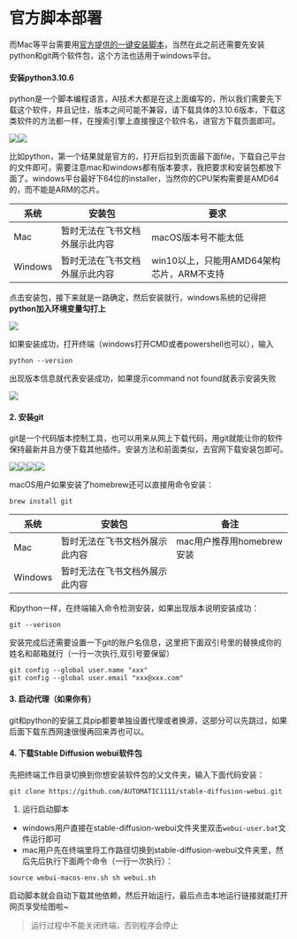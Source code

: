 # 官方脚本部署

而Mac等平台需要用[官方提供的一键安装脚本](https://link.zhihu.com/?target=https%3A//github.com/AUTOMATIC1111/stable-diffusion-webui)，当然在此之前还需要先安装python和git两个软件包，这个方法也适用于windows平台。

#### 安装python3.10.6 <a href="#h_624368619_2" id="h_624368619_2"></a>

python是一个脚本编程语言，AI技术大都是在这上面编写的，所以我们需要先下载这个软件，并且记住，版本之间可能不兼容，请下载具体的3.10.6版本，下载这类软件的方法都一样，在搜索引擎上直接搜这个软件名，进官方下载页面即可。

![](https://z28pynubvc.feishu.cn/space/api/box/stream/download/asynccode/?code=MDFhOTc0NmJiMzM4YzM3ZGM4NDFhMWFmNzIwZjc1MWRfb1ZYNURkUXRDSXNZelI0RzVuSE5CVHhxcHZHeGpoZnBfVG9rZW46WU1mS2J1aFBGb2R6YjV4TzZHRWNKYmhXbktlXzE2ODM2MTg1MjA6MTY4MzYyMjEyMF9WNA)![](https://z28pynubvc.feishu.cn/space/api/box/stream/download/asynccode/?code=ZTM2OWViMjNjZDQ5YTI3OGZlNjA4NzI4MjQxYjI5NmVfRHJ3TXFXZVVZb1U1VXhmR2txT0Q1ME83NTV4UnpsTndfVG9rZW46T3ZxUWJwOThmb3RIVWZ4V3hDdmNueDR4bmRkXzE2ODM2MTg1MjA6MTY4MzYyMjEyMF9WNA)

比如python，第一个结果就是官方的，打开后拉到页面最下面file，下载自己平台的文件即可，需要注意mac和windows都有版本要求，我把要求和安装包都放下面了。windows平台最好下64位的installer，当然你的CPU架构需要是AMD64的，而不能是ARM的芯片。

| 系统      | 安装包             | 要求                          |
| ------- | --------------- | --------------------------- |
| Mac     | 暂时无法在飞书文档外展示此内容 | macOS版本号不能太低                |
| Windows | 暂时无法在飞书文档外展示此内容 | win10以上，只能用AMD64架构芯片，ARM不支持 |

点击安装包，接下来就是一路确定，然后安装就行，windows系统的记得把**python加入环境变量勾打上**

![](broken-reference)

如果安装成功，打开终端（windows打开CMD或者powershell也可以），输入

```
python --version
```

出现版本信息就代表安装成功，如果提示command not found就表示安装失败

![](https://z28pynubvc.feishu.cn/space/api/box/stream/download/asynccode/?code=NGNjMDNiZDJiZmQ2MWVjMGFmMjBhNTBkNTExNjliYWZfTzlSeW1yWjZKbFVveXpDckY2QWhDMGV2QTNsUExsNXdfVG9rZW46UHJHQWJuREhubzhLakh4d0hNMmNFcnJ5bmNnXzE2ODM2MTg2Njg6MTY4MzYyMjI2OF9WNA)

#### 2. 安装git <a href="#h_624368619_3" id="h_624368619_3"></a>

git是一个代码版本控制工具，也可以用来从网上下载代码，用git就能让你的软件保持最新并且方便下载其他插件。安装方法和前面类似，去官网下载安装包即可。

![](https://z28pynubvc.feishu.cn/space/api/box/stream/download/asynccode/?code=N2I3YjkyY2MxZjFmNWMxNjc3NGNjMDVhMjkwNzdmY2JfYkg5N0hkVXpVNVB5ZDRuaUVFTnZWdjhZcWNxdGRsUzhfVG9rZW46THpvdWJncklHb3hOTWh4Sk5oNGNkcDRJbmdjXzE2ODM2MTg2ODU6MTY4MzYyMjI4NV9WNA)![](https://z28pynubvc.feishu.cn/space/api/box/stream/download/asynccode/?code=Yzg4YjBjOTI5YzdkOTE2ZGYzZGI3NzQ0NjM4YTEyNDVfR1NTYXRXR2QxRWRlTE9lS1ozWURURTNPVzZXNzdTdWhfVG9rZW46UFV3cGJnZE5Cb3ZqM3F4anBabWNocFJwbkxjXzE2ODM2MTg2ODU6MTY4MzYyMjI4NV9WNA)![](https://z28pynubvc.feishu.cn/space/api/box/stream/download/asynccode/?code=YWUwOTE0OWRhM2U0ODZiNTRkYTFjNTNmZDlhMDczM2JfOHVSZGxVVTNiVmpWdE9aR3JvUjc5ckd4UHhPUEk0MzJfVG9rZW46TmxVdmIyVWVpb1Uzb054RzFUQWNVN0gyblh5XzE2ODM2MTg2ODU6MTY4MzYyMjI4NV9WNA)![](https://z28pynubvc.feishu.cn/space/api/box/stream/download/asynccode/?code=NDk3MWExMGQwMmY2NzcwYjdmMGVhYWY5N2U1Zjg0ZGZfQm1iYWo2bjhGZ3o1R1V5OWRQR3BnckpscTZGRmJxODNfVG9rZW46RlJHeWI2dTJpb2M4dWl4M2E5d2NiVDBwbkJmXzE2ODM2MTg2ODU6MTY4MzYyMjI4NV9WNA)

macOS用户如果安装了homebrew还可以直接用命令安装：

```
brew install git
```

| 系统      | 安装包             | 备注                 |
| ------- | --------------- | ------------------ |
| Mac     | 暂时无法在飞书文档外展示此内容 | mac用户推荐用homebrew安装 |
| Windows | 暂时无法在飞书文档外展示此内容 |                    |

和python一样，在终端输入命令检测安装，如果出现版本说明安装成功：

```
git --verison
```

安装完成后还需要设置一下git的账户名信息，这里把下面双引号里的替换成你的姓名和邮箱就行（一行一次执行,双引号要保留）

```
git config --global user.name "xxx" 
git config --global user.email "xxx@xxx.com"
```

#### 3. 启动代理（如果你有） <a href="#h_624368619_4" id="h_624368619_4"></a>

git和python的安装工具pip都要单独设置代理或者换源，这部分可以先跳过，如果后面下载东西网速很慢再回来弄也可以。

#### 4. 下载Stable Diffusion webui软件包 <a href="#h_624368619_5" id="h_624368619_5"></a>

先把终端工作目录切换到你想安装软件包的父文件夹，输入下面代码安装：

```
git clone https://github.com/AUTOMATIC1111/stable-diffusion-webui.git
```

1. 运行启动脚本

* windows用户直接在stable-diffusion-webui文件夹里双击`webui-user.bat`文件运行即可
* mac用户先在终端里将工作路径切换到stable-diffusion-webui文件夹里，然后先后执行下面两个命令（一行一次执行）：

```
source webui-macos-env.sh sh webui.sh
```

启动脚本就会自动下载其他依赖，然后开始运行，最后点击本地运行链接就能打开网页享受绘图啦\~

> 运行过程中不能关闭终端，否则程序会停止
